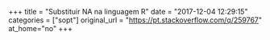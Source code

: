 +++
title = "Substituir NA na linguagem R"
date = "2017-12-04 12:29:15"
categories = ["sopt"]
original_url = "https://pt.stackoverflow.com/q/259767"
at_home="no"
+++

